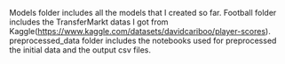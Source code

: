 Models folder includes all the models that I created so far.
Football folder includes the TransferMarkt datas I got from Kaggle(https://www.kaggle.com/datasets/davidcariboo/player-scores).
preprocessed_data folder includes the notebooks used for preprocessed the initial data and the output csv files.
